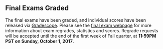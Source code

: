 Final Exams Graded
-
The final exams have been graded, and individual scores have been released via [Gradescope](https://www.gradescope.com).  Please see the [final exam webpage]({{pathToRoot}}exams/final.html) for more information about exam regrades, statistics and scores.  Regrade requests will be accepted until the end of the first week of Fall quarter, at **11:59PM PST on Sunday, October 1, 2017**.